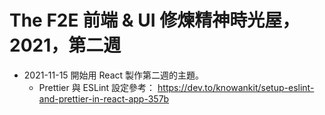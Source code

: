 # The F2E 前端 & UI 修煉精神時光屋，2021，第二週

- 2021-11-15 開始用 React 製作第二週的主題。
  - Prettier 與 ESLint 設定參考： https://dev.to/knowankit/setup-eslint-and-prettier-in-react-app-357b
